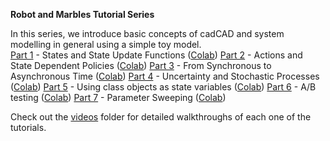 **Robot and Marbles Tutorial Series**

In this series, we introduce basic concepts of cadCAD and system modelling in general using a simple toy model.  
[Part 1](robot-marbles-part-1/robot-marbles-part-1.ipynb) - States and State Update Functions ([Colab](https://colab.research.google.com/github/BlockScience/cadCAD/blob/master/tutorials/robot-marbles-part-1/robot-marbles-part-1.ipynb)) 
[Part 2](robot-marbles-part-2/robot-marbles-part-2.ipynb) - Actions and State Dependent Policies ([Colab](https://colab.research.google.com/github/BlockScience/cadCAD/blob/master/tutorials/robot-marbles-part-2/robot-marbles-part-2.ipynb))
[Part 3](robot-marbles-part-3/robot-marbles-part-3.ipynb) - From Synchronous to Asynchronous Time ([Colab](https://colab.research.google.com/github/BlockScience/cadCAD/blob/master/tutorials/robot-marbles-part-3/robot-marbles-part-3.ipynb))
[Part 4](robot-marbles-part-4/robot-marbles-part-4.ipynb) - Uncertainty and Stochastic Processes ([Colab](https://colab.research.google.com/github/BlockScience/cadCAD/blob/master/tutorials/robot-marbles-part-4/robot-marbles-part-4.ipynb))
[Part 5](robot-marbles-part-5/robot-marbles-part-5.ipynb) - Using class objects as state variables ([Colab](https://colab.research.google.com/github/BlockScience/cadCAD/blob/master/tutorials/robot-marbles-part-5/robot-marbles-part-5.ipynb))
[Part 6](robot-marbles-part-6/robot-marbles-part-6.ipynb) - A/B testing ([Colab](https://colab.research.google.com/github/BlockScience/cadCAD/blob/master/tutorials/robot-marbles-part-6/robot-marbles-part-6.ipynb))
[Part 7](robot-marbles-part-7/robot-marbles-part-7.ipynb) - Parameter Sweeping ([Colab](https://colab.research.google.com/github/BlockScience/cadCAD/blob/master/tutorials/robot-marbles-part-4/robot-marbles-part-4.ipynb))

Check out the [videos](videos) folder for detailed walkthroughs of each one of the tutorials.
